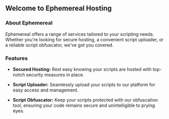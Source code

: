 ## Welcome to Ephemereal Hosting

### About Ephemereal

Ephemereal offers a range of services tailored to your scripting needs. Whether you're looking for secure hosting, a convenient script uploader, or a reliable script obfuscator, we've got you covered.

### Features

- **Secured Hosting:** Rest easy knowing your scripts are hosted with top-notch security measures in place.
  
- **Script Uploader:** Seamlessly upload your scripts to our platform for easy access and management.
  
- **Script Obfuscator:** Keep your scripts protected with our obfuscation tool, ensuring your code remains secure and unintelligible to prying eyes.
